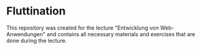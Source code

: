 # Fluttination

This repository was created for the lecture "Entwicklung von Web-Anwendungen" and contains all necessary materials and exercises that are done during the lecture.
